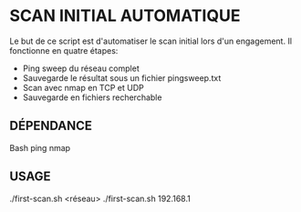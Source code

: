 # SCAN INITIAL AUTOMATIQUE

Le but de ce script est d'automatiser le scan initial lors d'un engagement. Il fonctionne en quatre étapes:
  - Ping sweep du réseau complet
  - Sauvegarde le résultat sous un fichier pingsweep.txt
  - Scan avec nmap en TCP et UDP
  - Sauvegarde en fichiers recherchable

## DÉPENDANCE

Bash
ping
nmap

## USAGE

./first-scan.sh <réseau>
./first-scan.sh 192.168.1
